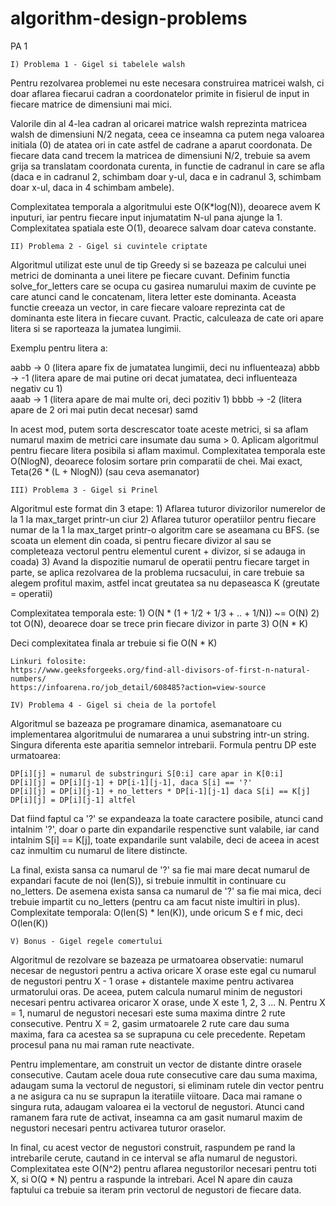 # algorithm-design-problems
PA 1


	I) Problema 1 - Gigel si tabelele walsh

Pentru rezolvarea problemei nu este necesara construirea matricei walsh, ci doar aflarea fiecarui cadran a coordonatelor primite in fisierul de input in fiecare matrice de dimensiuni mai mici.

Valorile din al 4-lea cadran al oricarei matrice walsh reprezinta matricea walsh de dimensiuni N/2 negata, ceea ce inseamna ca putem nega valoarea initiala (0) de atatea ori in cate astfel de cadrane a aparut coordonata. De fiecare data cand trecem la matricea de dimensiuni N/2, trebuie sa avem grija sa translatam coordonata curenta, in functie de cadranul in care se afla (daca e in cadranul 2, schimbam doar y-ul, daca e in cadranul 3, schimbam doar x-ul, daca in 4 schimbam ambele).
  
Complexitatea temporala a algoritmului este O(K*log(N)), deoarece avem K inputuri, iar pentru fiecare input injumatatim N-ul pana ajunge la 1.
Complexitatea spatiala este O(1), deoarece salvam doar cateva constante.

	II) Problema 2 - Gigel si cuvintele criptate

Algoritmul utilizat este unul de tip Greedy si se bazeaza pe calcului unei metrici de dominanta a unei litere pe fiecare cuvant. Definim functia solve_for_letters care se ocupa cu gasirea numarului maxim de cuvinte pe care atunci cand le concatenam, litera letter este dominanta. Aceasta functie creeaza un vector, in care fiecare valoare reprezinta cat de dominanta este litera in fiecare cuvant. Practic, calculeaza de cate ori apare litera si se raporteaza la jumatea lungimii.
	
Exemplu pentru litera a:

aabb -> 0 (litera apare fix de jumatatea lungimii, deci nu influenteaza)
abbb -> -1 (litera apare de mai putine ori decat jumatatea, deci influenteaza negativ cu 1)				
aaab -> 1 (litera apare de mai multe ori, deci pozitiv 1)
bbbb -> -2 (litera apare de 2 ori mai putin decat necesar) samd

In acest mod, putem sorta descrescator toate aceste metrici, si sa  aflam numarul maxim de metrici care insumate dau suma > 0.
Aplicam algoritmul pentru fiecare litera posibila si aflam maximul.
Complexitatea temporala este O(NlogN), deoarece folosim sortare prin comparatii de chei. Mai exact, Teta(26 * (L + NlogN)) (sau ceva asemanator)

	III) Problema 3 - Gigel si Prinel

Algoritmul este format din 3 etape:
	1) Aflarea tuturor divizorilor numerelor de la 1 la max_target printr-un ciur
	2) Aflarea tuturor operatiilor pentru fiecare numar de la 1 la max_target printr-o algoritm care se aseamana cu BFS. (se scoata un element din coada, si pentru fiecare divizor al sau se completeaza vectorul pentru elementul curent + divizor, si se adauga in coada)
	3) Avand la dispozitie numarul de operatii pentru fiecare target in parte, se aplica rezolvarea de la problema rucsacului, in care trebuie sa alegem profitul maxim, astfel incat greutatea sa nu depaseasca K (greutate = operatii)

Complexitatea temporala este:
	1) O(N * (1 + 1/2 + 1/3 + .. + 1/N)) ~= O(N)
	2) tot O(N), deoarece doar se trece prin fiecare divizor in parte
	3) O(N * K)

Deci complexitatea finala ar trebuie si fie O(N * K)
	
	Linkuri folosite:
	https://www.geeksforgeeks.org/find-all-divisors-of-first-n-natural-numbers/
	https://infoarena.ro/job_detail/608485?action=view-source

	IV) Problema 4 - Gigel si cheia de la portofel

Algoritmul se bazeaza pe programare dinamica, asemanatoare cu implementarea algoritmului de numararea a unui substring intr-un string. Singura diferenta este aparitia semnelor intrebarii. Formula pentru DP este urmatoarea:
	
	DP[i][j] = numarul de substringuri S[0:i] care apar in K[0:i]
	DP[i][j] = DP[i][j-1] + DP[i-1][j-1], daca S[i] == '?'
	DP[i][j] = DP[i][j-1] + no_letters * DP[i-1][j-1] daca S[i] == K[j]
	DP[i][j] = DP[i][j-1] altfel

Dat fiind faptul ca '?' se expandeaza la toate caractere posibile, atunci cand intalnim '?', doar o parte din expandarile respenctive sunt valabile, iar cand intalnim S[i] == K[j], toate expandarile sunt valabile, deci de aceea in acest caz inmultim cu numarul de litere distincte.

La final, exista sansa ca numarul de '?' sa fie mai mare decat numarul de expandari facute de noi (len(S)), si trebuie inmultit in continuare cu no_letters. De asemena exista sansa ca numarul de '?' sa fie mai mica, deci trebuie impartit cu no_letters (pentru ca am facut niste imultiri in plus).  
Complexitate temporala: O(len(S) * len(K)), unde oricum S e f mic, deci O(len(K))

	V) Bonus - Gigel regele comertului

Algoritmul de rezolvare se bazeaza pe urmatoarea observatie: numarul necesar de negustori pentru a activa oricare X orase este egal cu numarul de negustori pentru X - 1 orase + distantele maxime pentru activarea urmatorului oras. De aceea, putem calcula numarul minim de negustori necesari pentru activarea oricaror X orase, unde X este 1, 2, 3 ... N. Pentru X = 1, numarul de negustori necesari este suma maxima dintre 2 rute consecutive. Pentru X = 2, gasim urmatoarele 2 rute care dau suma maxima, fara ca acestea sa se suprapuna cu cele precedente. Repetam procesul pana nu mai raman rute neactivate.

Pentru implementare, am construit un vector de distante dintre orasele consecutive. Cautam acele doua rute consecutive care dau suma maxima, adaugam suma la vectorul de negustori, si eliminam rutele din vector pentru a ne asigura ca nu se suprapun la iteratiile viitoare. Daca mai ramane o singura ruta, adaugam valoarea ei la vectorul de negustori. Atunci cand ramanem fara rute de activat, inseamna ca am gasit numarul maxim de negustori necesari pentru activarea tuturor oraselor.

In final, cu acest vector de negustori construit, raspundem pe rand la intrebarile cerute, cautand in ce interval se afla numarul de negustori.
Complexitatea este O(N^2) pentru aflarea negustorilor necesari pentru toti X, si O(Q * N) pentru a raspunde la intrebari. Acel N apare din cauza faptului ca trebuie sa iteram prin vectorul de negustori de fiecare data.
